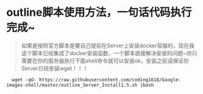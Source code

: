 outline脚本使用方法，一句话代码执行完成~
=======================================

>如果是按照官方脚本是要自己提前在Server上安装docker容器的，现在我这个脚本已经集成了docker安装函数，一个脚本直接解决安装的问题~你只需要在你的服务器执行下面shell命令就可以安装ok，安装之前请保证你Server已经安装wget！！！
```shell
  wget -qO- https://raw.githubusercontent.com/coding1618/Google-images-shell/master/outline_Server_Install1.5.sh |bash
```
